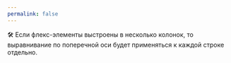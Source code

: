 ```yaml
---
permalink: false
---
```


🛠 Если флекс-элементы выстроены в несколько колонок, то выравнивание по поперечной оси будет применяться к каждой строке отдельно.
